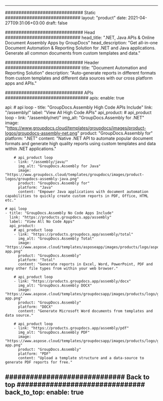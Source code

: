 ----
############################# Static ############################
layout: "product"
date: 2021-04-27T09:31:06+03:00
draft: false

############################# Head ############################
head_title: ".NET, Java APIs & Online Document Assembly Apps by GroupDocs"
head_description: "Get all-in-one Document Automation & Reporting Solution for .NET and Java applications. Generate all common documents from custom templates and data."

############################# Header ############################
title: "Document Automation and Reporting Solution"
description: "Auto-generate reports in different formats from custom templates and different data sources with our cross platform apps and APIs."

############################# APIs ###############################
apis:
  enable: true

  api:
    # api loop
    - title: "GroupDocs.Assembly High Code APIs Include"
      link: "/assembly/"
      label: "View All High Code APIs"
      api_product:
        # api_product loop
        - link: "/assembly/net/"
          img_alt: "GroupDocs.Assembly for .NET"
          image: "https://www.groupdocs.cloud/templates/groupdocs/images/product-logos/groupdocs-assembly-net.png"
          product: "GroupDocs.Assembly for"
          platform: ".NET"
          content: "Native .NET API to automate popular document formats and generate high quality reports using custom templates and data within .NET applications."

        # api_product loop
        - link: "/assembly/java/"
          img_alt: "GroupDocs.Assembly for Java"
          image: "https://www.groupdocs.cloud/templates/groupdocs/images/product-logos/groupdocs-assembly-java.png"
          product: "GroupDocs.Assembly for"
          platform: "Java"
          content: "Empower Java applications with document automation capabilities to quickly create custom reports in PDF, Office, HTML etc."

    # api loop
    - title: "GroupDocs.Assembly No Code Apps Include"
      link: "https://products.groupdocs.app/assembly"
      label: "View All No Code Apps"
      api_product:
        # api_product loop
        - link: "https://products.groupdocs.app/assembly/total"
          img_alt: "GroupDocs.Assembly Total"
          image: "https://www.aspose.cloud/templates/asposeapp/images/products/logo/aspose_assembly-app.png"
          product: "GroupDocs.Assembly"
          platform: "Total"
          content: "Generate reports in Excel, Word, PowerPoint, PDF and many other file types from within your web browser."

        # api_product loop
        - link: "https://products.groupdocs.app/assembly/docx"
          img_alt: "GroupDocs.Assembly DOCX"
          image: "https://www.aspose.cloud/templates/groupdocsapp/images/products/logo/groupdocs_words-app.png"
          product: "GroupDocs.Assembly"
          platform: "DOCX"
          content: "Generate Microsoft Word documents from templates and data source."

        # api_product loop
        - link: "https://products.groupdocs.app/assembly/pdf"
          img_alt: "GroupDocs.Assembly PDF"
          image: "https://www.aspose.cloud/templates/groupdocsapp/images/products/logo/groupdocs_pdf-app.png"
          product: "GroupDocs.Assembly"
          platform: "PDF"
          content: "Upload a template structure and a data-source to generate PDF reports for free."

############################# Back to top ###############################
back_to_top:
  enable: true
---
